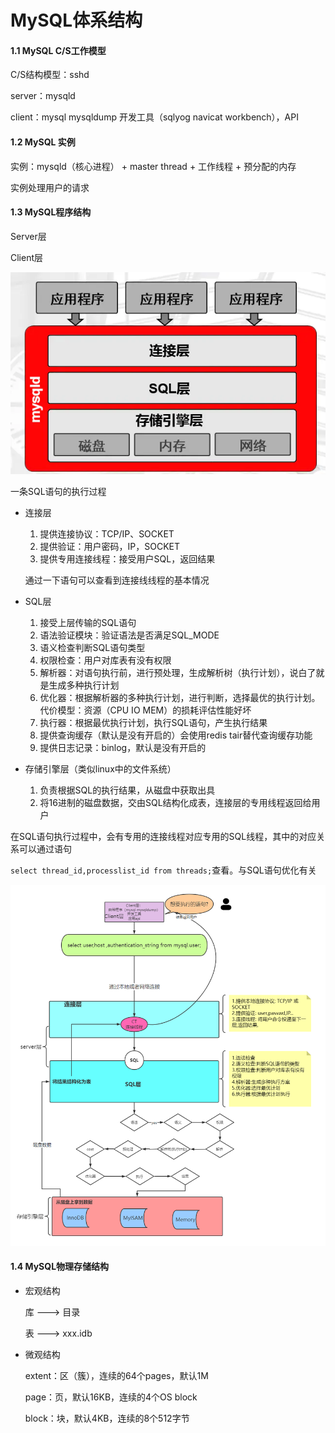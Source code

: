 # MySQL体系结构

#### 1.1 MySQL C/S工作模型

C/S结构模型：sshd

server：mysqld

client：mysql mysqldump 开发工具（sqlyog navicat workbench），API

#### 1.2 MySQL 实例

实例：mysqld（核心进程） + master thread + 工作线程 + 预分配的内存

实例处理用户的请求

#### 1.3 MySQL程序结构

Server层

Client层

![img](/assets/16956686-7824255ca53f23e5.webp)

一条SQL语句的执行过程

- 连接层

  1. 提供连接协议：TCP/IP、SOCKET
  2. 提供验证：用户密码，IP，SOCKET
  3. 提供专用连接线程：接受用户SQL，返回结果

  通过一下语句可以查看到连接线线程的基本情况

- SQL层

  1. 接受上层传输的SQL语句
  2. 语法验证模块：验证语法是否满足SQL_MODE
  3. 语义检查判断SQL语句类型
  4. 权限检查：用户对库表有没有权限
  5. 解析器：对语句执行前，进行预处理，生成解析树（执行计划），说白了就是生成多种执行计划
  6. 优化器：根据解析器的多种执行计划，进行判断，选择最优的执行计划。代价模型：资源（CPU IO MEM）的损耗评估性能好坏
  7. 执行器：根据最优执行计划，执行SQL语句，产生执行结果
  8. 提供查询缓存（默认是没有开启的）会使用redis tair替代查询缓存功能
  9. 提供日志记录：binlog，默认是没有开启的

- 存储引擎层（类似linux中的文件系统）

  1. 负责根据SQL的执行结果，从磁盘中获取出具
  2. 将16进制的磁盘数据，交由SQL结构化成表，连接层的专用线程返回给用户

在SQL语句执行过程中，会有专用的连接线程对应专用的SQL线程，其中的对应关系可以通过语句

`select thread_id,processlist_id from threads;`查看。与SQL语句优化有关

![1645512339732](/assets/1645512339732.png)

#### 1.4 MySQL物理存储结构

- 宏观结构

  库 ---> 目录

  表 ---> xxx.idb

- 微观结构

  extent：区（簇），连续的64个pages，默认1M

  page：页，默认16KB，连续的4个OS block

  block：块，默认4KB，连续的8个512字节




